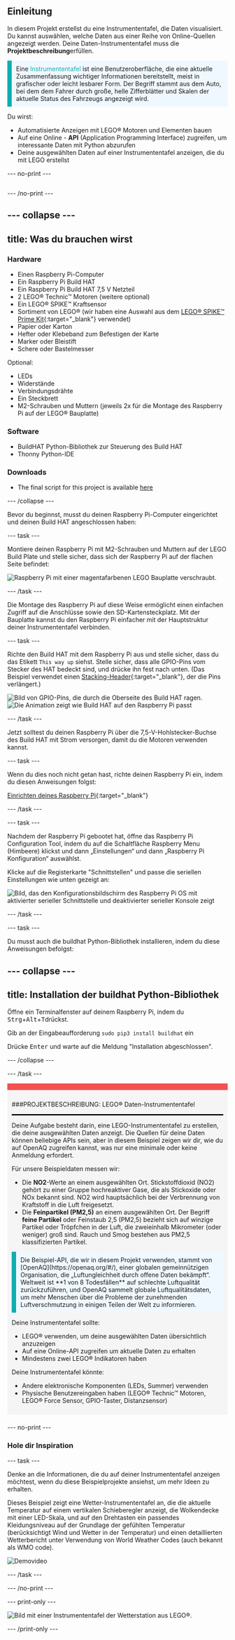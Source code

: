 ## Einleitung

In diesem Projekt erstellst du eine Instrumententafel, die Daten visualisiert. Du kannst auswählen, welche Daten aus einer Reihe von Online-Quellen angezeigt werden. Deine Daten-Instrumententafel muss die **Projektbeschreibung**erfüllen.

<p style="border-left: solid; border-width:10px; border-color: #0faeb0; background-color: aliceblue; padding: 10px;">
Eine <span style="color: #0faeb0">Instrumententafel</span> ist eine Benutzeroberfläche, die eine aktuelle Zusammenfassung wichtiger Informationen bereitstellt, meist in grafischer oder leicht lesbarer Form. Der Begriff stammt aus dem Auto, bei dem dem Fahrer durch große, helle Zifferblätter und Skalen der aktuelle Status des Fahrzeugs angezeigt wird.</p>

Du wirst:
+ Automatisierte Anzeigen mit LEGO® Motoren und Elementen bauen
+ Auf eine Online - **API** (Application Programming Interface) zugreifen, um interessante Daten mit Python abzurufen
+ Deine ausgewählten Daten auf einer Instrumententafel anzeigen, die du mit LEGO erstellst

--- no-print ---

<div style="display: flex; flex-wrap: wrap">
<div style="flex-basis: 200px; flex-grow: 1">

--- /no-print ---


--- collapse ---
---
title: Was du brauchen wirst
---
### Hardware

+ Einen Raspberry Pi-Computer
+ Ein Raspberry Pi Build HAT
+ Ein Raspberry Pi Build HAT 7,5 V Netzteil
+ 2 LEGO® Technic™ Motoren (weitere optional)
+ Ein LEGO® SPIKE™ Kraftsensor
+ Sortiment von LEGO® (wir haben eine Auswahl aus dem [LEGO® SPIKE™ Prime Kit](https://education.lego.com/en-gb/product/spike-prime){:target="_blank"} verwendet)
+ Papier oder Karton
+ Hefter oder Klebeband zum Befestigen der Karte
+ Marker oder Bleistift
+ Schere oder Bastelmesser

Optional:
+ LEDs
+ Widerstände
+ Verbindungsdrähte
+ Ein Steckbrett
+ M2-Schrauben und Muttern (jeweils 2x für die Montage des Raspberry Pi auf der LEGO® Bauplatte)

### Software

+ BuildHAT Python-Bibliothek zur Steuerung des Build HAT
+ Thonny Python-IDE

### Downloads

+ The final script for this project is available [here]((https://rpf.io/p/en/lego-data-dash-go){:target="_blank"})

--- /collapse ---

Bevor du beginnst, musst du deinen Raspberry Pi-Computer eingerichtet und deinen Build HAT angeschlossen haben:

--- task ---

Montiere deinen Raspberry Pi mit M2-Schrauben und Muttern auf der LEGO Build Plate und stelle sicher, dass sich der Raspberry Pi auf der flachen Seite befindet:

 ![Raspberry Pi mit einer magentafarbenen LEGO Bauplatte verschraubt.](images/build_11.jpg)

--- /task ---

Die Montage des Raspberry Pi auf diese Weise ermöglicht einen einfachen Zugriff auf die Anschlüsse sowie den SD-Kartensteckplatz. Mit der Bauplatte kannst du den Raspberry Pi einfacher mit der Hauptstruktur deiner Instrumententafel verbinden.

--- task ---

Richte den Build HAT mit dem Raspberry Pi aus und stelle sicher, dass du das Etikett `This way up` siehst. Stelle sicher, dass alle GPIO-Pins vom Stecker des HAT bedeckt sind, und drücke ihn fest nach unten. (Das Beispiel verwendet einen [Stacking-Header](https://www.adafruit.com/product/2223){:target="_blank"}, der die Pins verlängert.)

![Bild von GPIO-Pins, die durch die Oberseite des Build HAT ragen.](images/build_15.jpg) ![Die Animation zeigt wie Build HAT auf den Raspberry Pi passt](images/haton.gif)

--- /task ---

Jetzt solltest du deinen Raspberry Pi über die 7,5-V-Hohlstecker-Buchse des Build HAT mit Strom versorgen, damit du die Motoren verwenden kannst.

--- task ---

Wenn du dies noch nicht getan hast, richte deinen Raspberry Pi ein, indem du diesen Anweisungen folgst:

[Einrichten deines Raspberry Pi](https://projects.raspberrypi.org/en/projects/raspberry-pi-setting-up){:target="_blank"}

--- /task ---

--- task ---

Nachdem der Raspberry Pi gebootet hat, öffne das Raspberry Pi Configuration Tool, indem du auf die Schaltfläche Raspberry Menu (Himbeere) klickst und dann „Einstellungen“ und dann „Raspberry Pi Konfiguration“ auswählst.

Klicke auf die Registerkarte "Schnittstellen" und passe die seriellen Einstellungen wie unten gezeigt an:

![Bild, das den Konfigurationsbildschirm des Raspberry Pi OS mit aktivierter serieller Schnittstelle und deaktivierter serieller Konsole zeigt](images/configshot.jpg)

--- /task ---

--- task ---

Du musst auch die buildhat Python-Bibliothek installieren, indem du diese Anweisungen befolgst:

--- collapse ---
---
title: Installation der buildhat Python-Bibliothek
---

Öffne ein Terminalfenster auf deinem Raspberry Pi, indem du <kbd>Strg</kbd>+<kbd>Alt</kbd>+<kbd>T</kbd>drückst.

Gib an der Eingabeaufforderung `sudo pip3 install buildhat` ein

Drücke <kbd>Enter</kbd> und warte auf die Meldung "Installation abgeschlossen".

--- /collapse ---

--- /task ---


<div style="border-top: 15px solid #f3524f; background-color: whitesmoke; margin-bottom: 20px; padding: 10px;">

###PROJEKTBESCHREIBUNG: LEGO® Daten-Instrumententafel
<hr style="border-top: 2px solid black;">

Deine Aufgabe besteht darin, eine LEGO-Instrumententafel zu erstellen, die deine ausgewählten Daten anzeigt. Die Quellen für deine Daten können beliebige APIs sein, aber in diesem Beispiel zeigen wir dir, wie du auf OpenAQ zugreifen kannst, was nur eine minimale oder keine Anmeldung erfordert. 

Für unsere Beispieldaten messen wir:
+ Die **NO2**-Werte an einem ausgewählten Ort. Stickstoffdioxid (NO2) gehört zu einer Gruppe hochreaktiver Gase, die als Stickoxide oder NOx bekannt sind. NO2 wird hauptsächlich bei der Verbrennung von Kraftstoff in die Luft freigesetzt.
+ Die **Feinpartikel (PM2,5)** an einem ausgewählten Ort. Der Begriff **feine Partikel** oder Feinstaub 2,5 (PM2,5) bezieht sich auf winzige Partikel oder Tröpfchen in der Luft, die zweieinhalb Mikrometer (oder weniger) groß sind. Rauch und Smog bestehen aus PM2,5 klassifizierten Partikel.


<p style="border-left: solid; border-width:10px; border-color: #0faeb0; background-color: aliceblue; padding: 10px;">Die Beispiel-API, die wir in diesem Projekt verwenden, stammt von [OpenAQ](https://openaq.org/#/), einer globalen gemeinnützigen Organisation, die „Luftungleichheit durch offene Daten bekämpft“. Weltweit ist **1 von 8 Todesfällen** auf schlechte Luftqualität zurückzuführen, und OpenAQ sammelt globale Luftqualitätsdaten, um mehr Menschen über die Probleme der zunehmenden Luftverschmutzung in einigen Teilen der Welt zu informieren. </p>


Deine Instrumententafel sollte:
+ LEGO® verwenden, um deine ausgewählten Daten übersichtlich anzuzeigen
+ Auf eine Online-API zugreifen um aktuelle Daten zu erhalten
+ Mindestens zwei LEGO® Indikatoren haben

Deine Instrumententafel könnte:
+ Andere elektronische Komponenten (LEDs, Summer) verwenden
+ Physische Benutzereingaben haben (LEGO® Technic™ Motoren, LEGO® Force Sensor, GPIO-Taster, Distanzsensor)
  
</div>

--- no-print ---

### Hole dir Inspiration

--- task ---

Denke an die Informationen, die du auf deiner Instrumententafel anzeigen möchtest, wenn du diese Beispielprojekte ansiehst, um mehr Ideen zu erhalten.

Dieses Beispiel zeigt eine Wetter-Instrumententafel an, die die aktuelle Temperatur auf einem vertikalen Schieberegler anzeigt, die Wolkendecke mit einer LED-Skala, und auf den Drehtasten ein passendes Kleidungsniveau auf der Grundlage der gefühlten Temperatur (berücksichtigt Wind und Wetter in der Temperatur) und einen detaillierten Wetterbericht unter Verwendung von World Weather Codes (auch bekannt als WMO code).

![Demovideo](images/weather-dash.gif)

--- /task ---

--- /no-print ---

--- print-only ---

![Bild mit einer Instrumententafel der Wetterstation aus LEGO®.](images/example-dash.jpg)

--- /print-only ---


